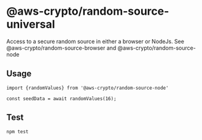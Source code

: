 # @aws-crypto/random-source-universal

Access to a secure random source in either a browser or NodeJs.
See @aws-crypto/random-source-browser and @aws-crypto/random-source-node

## Usage

```
import {randomValues} from '@aws-crypto/random-source-node'

const seedData = await randomValues(16);

```

## Test

`npm test`
